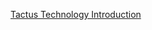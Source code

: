 ---
layout: post
wordpress_id: 1482
wordpress_url: http://noesbueno.com/archives/1482
date: '2012-06-06 12:54:46 -0500'
date_gmt: '2012-06-06 17:54:46 -0500'
body: |
  <p><a href="http://vimeo.com/43431035">Tactus Technology Introduction</a></p>
---